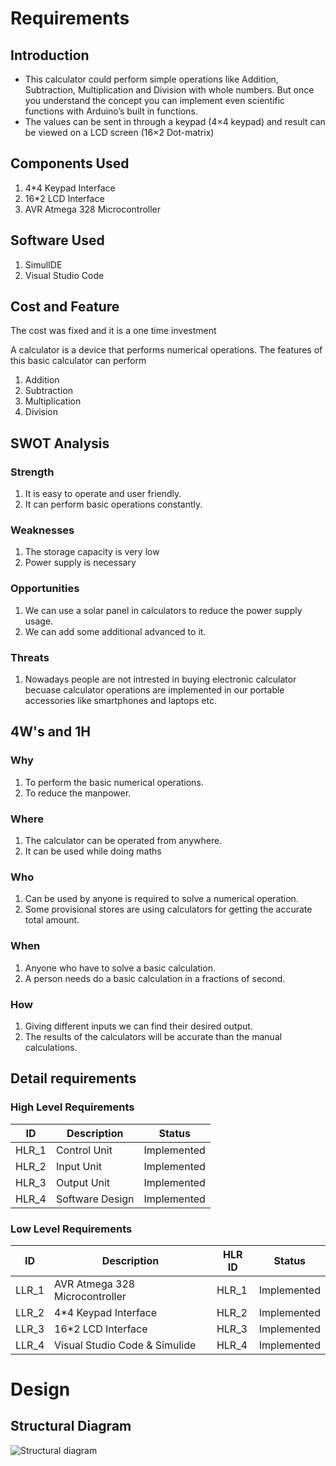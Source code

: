 # Requirements

## Introduction
* This calculator could perform simple operations like Addition, Subtraction, Multiplication and Division with whole numbers. But once you understand the concept you can implement even scientific functions with Arduino’s built in functions.
* The values can be sent in through a keypad (4×4 keypad) and result can be viewed on a LCD screen (16×2 Dot-matrix)
## Components Used
1.  4*4 Keypad Interface
2.  16*2 LCD Interface
3.  AVR Atmega 328 Microcontroller

## Software Used
1.  SimulIDE
2.  Visual Studio Code

## Cost and Feature
The cost was fixed and it is a one time investment

A calculator is a device that performs numerical operations. The features of this basic calculator can perform 
1.  Addition
2.  Subtraction
3.  Multiplication
4.  Division
## SWOT Analysis
### Strength
1.  It is easy to operate and user friendly.
2.  It can perform basic operations constantly.

### Weaknesses
1.  The storage capacity is very low
2.  Power supply is necessary
### Opportunities
1.  We can use a solar panel in calculators to reduce the power supply usage.
2.  We can add some additional advanced to it.
### Threats
1.  Nowadays people are not intrested in buying electronic calculator becuase calculator operations are implemented in our portable accessories like smartphones and laptops etc.

## 4W's and 1H
### Why
1.  To perform the basic numerical operations.
2.  To reduce the manpower.

### Where
1.  The calculator can be operated from anywhere.
2.  It can be used while doing maths

### Who
1.  Can be used by anyone is required to solve a numerical operation.
2.  Some provisional stores are using calculators for getting the accurate total amount. 

### When
1.  Anyone who have to solve a basic calculation.
2.  A person needs do a basic calculation in a fractions of second.

### How
1.  Giving different inputs we can find their desired output.
2.  The results of the calculators will be accurate than the manual calculations.


## Detail requirements
### High Level Requirements
| ID | Description | Status |
|----|-------------|--------|
| HLR_1 | Control Unit | Implemented |
| HLR_2 | Input Unit | Implemented |
| HLR_3 | Output Unit | Implemented |
| HLR_4 | Software Design | Implemented |

### Low Level Requirements
| ID | Description | HLR ID | Status |
|----|-------------|--------|--------|
| LLR_1 | AVR Atmega 328 Microcontroller | HLR_1 | Implemented |    
| LLR_2 | 4*4 Keypad Interface | HLR_2 | Implemented |
| LLR_3 | 16*2 LCD Interface | HLR_3 | Implemented |
| LLR_4 | Visual Studio Code & Simulide | HLR_4 | Implemented |

# Design

## Structural Diagram
![Structural diagram](https://user-images.githubusercontent.com/70203719/144437274-1bf18ed9-66fc-4f6c-a9ca-d9e45fbb84de.png)

